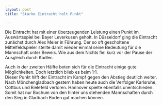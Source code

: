 ```yaml
---
layout: post
title: "Starke Eintracht holt Punkt"

---
```


Die Eintracht hat mit einer überzeugenden Leistung einen Punkt im Auswärtsspiel bei Bayer Leverkusen geholt. In Düsseldorf ging die Eintracht zunächst durch Alex Meier in Führung. Der so oft gescholtene Mittelfeldspieler stellte damit wieder einmal seine Bedeutung für die Mannschaft unter Beweis. Wie aus dem Nichts fiel kurz vor der Pause der Ausgleich durch Kadlec.

Auch in der zweiten Hälfte boten sich für die Eintracht einige gute Möglichkeiten. Doch letztlich blieb es beim 1:1.  
Dieser Punkt hilft der Eintracht im Kampf gegen den Abstieg deutlich weiter. Nach Mönchengladbach gestern haben heute auch die Verfolger Karlsruhe, Cottbus und Bielefeld verloren. Hannover spielte ebenfalls unentschieden. Somit hat nur Bochum von den hinter uns stehenden Mannschaften durch den Sieg in Gladbach Boden gut machen können.
